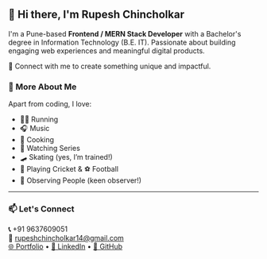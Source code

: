 ## 👋 Hi there, I'm Rupesh Chincholkar

I'm a Pune-based **Frontend / MERN Stack Developer** with a Bachelor's degree in Information Technology (B.E. IT). Passionate about building engaging web experiences and meaningful digital products.

🔗 Connect with me to create something unique and impactful.

### 💬 More About Me

Apart from coding, I love:
- 🏃‍♂️ Running
- 🎧 Music
- 🍳 Cooking
- 🎥 Watching Series
- 🛹 Skating (yes, I’m trained!)
- 🏏 Playing Cricket & ⚽ Football
- 👀 Observing People (keen observer!)

---

### 📫 Let's Connect

**📞** +91 9637609051  
**📧** rupeshchincholkar14@gmail.com  
[🌐 Portfolio](#) • [💼 LinkedIn](#) • [🐙 GitHub](https://github.com/r1414a)
